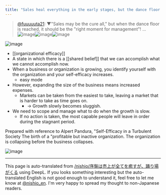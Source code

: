 ```yaml
---
title: "Sales heal everything in the early stages, but the dance floor comes"
---
```


> [@fuuuuuta21](https://twitter.com/fuuuuuta21/status/1666654881418203139): ▼"Sales may be the cure all," but when the dance floor is reached, it should be the "right moment for management"! ...
> ![image](https://pbs.twimg.com/media/FyEiTQQaAAAbJqE.jpg)![image](https://pbs.twimg.com/media/FyEiTRbaAAAoZDv.jpg)![image](https://pbs.twimg.com/media/FyEiTWeaMAE4Hs2.jpg)

![image](https://gyazo.com/cdc9d36d75a7bf25c07516b5bd3dedba/thumb/1000)

- [[organizational efficacy]]
- A state in which there is a [[shared belief]] that we can accomplish what we cannot accomplish now.
- When a business or organization is growing, you identify yourself with the organization and your self-efficacy increases.
    - easy mode
- However, expanding the size of the business means increased expenses.
    - Markets can be taken from the easiest to take, leaving a market that is harder to take as time goes on.
        - → Growth slowly becomes sluggish.
- We need to scope and manage what to do when the growth is slow.
    - If no action is taken, the most capable people will leave in order during the stagnant period.

Prepared with reference to Alpert Pandura, "Self-Efficacy in a Turbulent Society
The birth of a "profitable but inactive organization. The organization is collapsing before the business collapses.

![image](https://gyazo.com/f521c8d95242e5a8530f383380d6fa1b/thumb/1000)

---
This page is auto-translated from [/nishio/序盤は売上が全てを癒すが、踊り場がくる](https://scrapbox.io/nishio/序盤は売上が全てを癒すが、踊り場がくる) using DeepL. If you looks something interesting but the auto-translated English is not good enough to understand it, feel free to let me know at [@nishio_en](https://twitter.com/nishio_en). I'm very happy to spread my thought to non-Japanese readers.